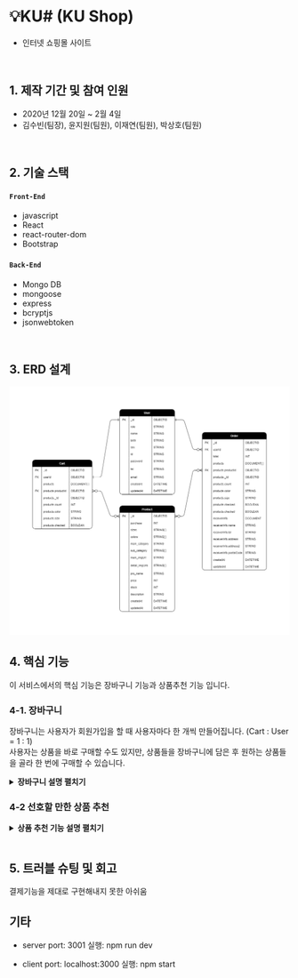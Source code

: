 # 💡KU# (KU Shop)

- 인터넷 쇼핑몰 사이트

</br>

## 1. 제작 기간 및 참여 인원

- 2020년 12월 20일 ~ 2월 4일
- 김수빈(팀장), 윤지원(팀원), 이재연(팀원), 박상호(팀원)

</br>

## 2. 기술 스택

#### `Front-End`

- javascript
- React
- react-router-dom
- Bootstrap

#### `Back-End`

- Mongo DB
- mongoose
- express
- bcryptjs
- jsonwebtoken

</br>

## 3. ERD 설계

![ERD설계도](https://github.com/99-Yoon/KU-Shop/blob/10210b164929215180761d51edc1437657044e06/docs/database.png)

## 4. 핵심 기능

이 서비스에서의 핵심 기능은 장바구니 기능과 상품추천 기능 입니다.

### 4-1. 장바구니

장바구니는 사용자가 회원가입을 할 때 사용자마다 한 개씩 만들어집니다. (Cart : User = 1 : 1)  
사용자는 상품을 바로 구매할 수도 있지만, 상품들을 장바구니에 담은 후 원하는 상품들을 골라 한 번에 구매할 수 있습니다.

<details>
<summary><b>장바구니 설명 펼치기</b></summary>
<div markdown="1">

### 장바구니(1) - 전체 흐름

![장바구니 흐름1](https://github.com/99-Yoon/KU-Shop/blob/2fc1798ec7f8e9e80c9b532b54c64a4b8da59291/docs/shoppingCart%20flow1.png)
![장바구니 흐름2](https://github.com/99-Yoon/KU-Shop/blob/2fc1798ec7f8e9e80c9b532b54c64a4b8da59291/docs/shoppingCart%20flow2.png)

### 장바구니(2) - frontend 코드 설명

### 장바구니(3) - backend 코드 설명

</div>
</details>

### 4-2 선호할 만한 상품 추천

<details>
<summary><b>상품 추천 기능 설명 펼치기</b></summary>
<div markdown="1">

</div>
</details>

</br>

## 5. 트러블 슈팅 및 회고

결제기능을 제대로 구현해내지 못한 아쉬움

## 기타

- server
  port: 3001
  실행: npm run dev

- client
  port: localhost:3000
  실행: npm start

